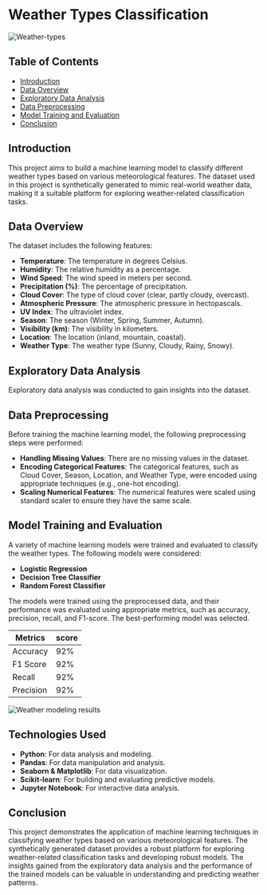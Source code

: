 # Weather Types Classification

![Weather-types](https://github.com/user-attachments/assets/e3c111cc-067e-4aa3-b515-b55814a8ca6c)


## Table of Contents
- [Introduction](#introduction)
- [Data Overview](#data-overview)
- [Exploratory Data Analysis](#exploratory-data-analysis)
- [Data Preprocessing](#data-preprocessing)
- [Model Training and Evaluation](#model-training-and-evaluation)
- [Conclusion](#conclusion)

## Introduction
This project aims to build a machine learning model to classify different weather types based on various meteorological features. The dataset used in this project is synthetically generated to mimic real-world weather data, making it a suitable platform for exploring weather-related classification tasks.

## Data Overview
The dataset includes the following features:

- **Temperature**: The temperature in degrees Celsius.
- **Humidity**: The relative humidity as a percentage.
- **Wind Speed**: The wind speed in meters per second.
- **Precipitation (%)**: The percentage of precipitation.
- **Cloud Cover**: The type of cloud cover (clear, partly cloudy, overcast).
- **Atmospheric Pressure**: The atmospheric pressure in hectopascals.
- **UV Index**: The ultraviolet index.
- **Season**: The season (Winter, Spring, Summer, Autumn).
- **Visibility (km)**: The visibility in kilometers.
- **Location**: The location (inland, mountain, coastal).
- **Weather Type**: The weather type (Sunny, Cloudy, Rainy, Snowy).

## Exploratory Data Analysis
Exploratory data analysis was conducted to gain insights into the dataset.

## Data Preprocessing
Before training the machine learning model, the following preprocessing steps were performed:

- **Handling Missing Values**: There are no missing values in the dataset.
- **Encoding Categorical Features**: The categorical features, such as Cloud Cover, Season, Location, and Weather Type, were encoded using appropriate techniques (e.g., one-hot encoding).
- **Scaling Numerical Features**: The numerical features were scaled using standard scaler to ensure they have the same scale.

## Model Training and Evaluation
A variety of machine learning models were trained and evaluated to classify the weather types. The following models were considered:

- **Logistic Regression**
- **Decision Tree Classifier**
- **Random Forest Classifier**

The models were trained using the preprocessed data, and their performance was evaluated using appropriate metrics, such as accuracy, precision, recall, and F1-score. The best-performing model was selected.

| Metrics     	                |  score 	|
|-------------------	        |------------------	|
| Accuracy     	| 92% 	            |
| F1 Score    	        | 92% 	            |
| Recall               	    | 92% 	            |
| Precision           |   92%    |

![Weather modeling results](https://github.com/user-attachments/assets/041c8b03-502a-4363-958e-51d0c2a26996)

## Technologies Used

- **Python**: For data analysis and modeling.
- **Pandas**: For data manipulation and analysis.
- **Seaborn & Matplotlib**: For data visualization.
- **Scikit-learn**: For building and evaluating predictive models.
- **Jupyter Notebook**: For interactive data analysis.

## Conclusion
This project demonstrates the application of machine learning techniques in classifying weather types based on various meteorological features. The synthetically generated dataset provides a robust platform for exploring weather-related classification tasks and developing robust models. The insights gained from the exploratory data analysis and the performance of the trained models can be valuable in understanding and predicting weather patterns.
